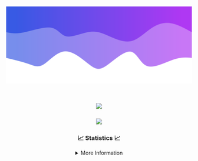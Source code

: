 ![Header](./IMG_4001.png)
<div align="center">

<h1 align="center">
  <a href="https://git.io/typing-svg">
    <img src="https://readme-typing-svg.herokuapp.com/?lines=Welcome+to+my+profile!+👋;JavaScript+developer.;&center=true&size=25">
  </a>
</h1>

<p align="center">
  <img src="https://lanyard.cnrad.dev/api/624702585596805130" />
</p>

### 📈 Statistics 📈
<details>
    <summary>More Information</summary>
    <br/>

<!--START_SECTION:waka-->
![Code Time](http://img.shields.io/badge/Code%20Time-40%20hrs%2028%20mins-blue)

![Profile Views](http://img.shields.io/badge/Profile%20Views-1-blue)

**🐱 My GitHub Data** 

> 📦 1.6 kB Used in GitHub's Storage 
 > 
> 🏆 0 Contributions in the Year 2024
 > 
> 🚫 Not Opted to Hire
 > 
> 📜 5 Public Repositories 
 > 
> 🔑 1 Private Repositories 
 > 
**I'm a Night 🦉** 

```text
🌞 Morning                30 commits          ██░░░░░░░░░░░░░░░░░░░░░░░   08.11 % 
🌆 Daytime                148 commits         ██████████░░░░░░░░░░░░░░░   40.00 % 
🌃 Evening                166 commits         ███████████░░░░░░░░░░░░░░   44.86 % 
🌙 Night                  26 commits          ██░░░░░░░░░░░░░░░░░░░░░░░   07.03 % 
```
📅 **I'm Most Productive on Sunday** 

```text
Monday                   39 commits          ███░░░░░░░░░░░░░░░░░░░░░░   10.54 % 
Tuesday                  66 commits          ████░░░░░░░░░░░░░░░░░░░░░   17.84 % 
Wednesday                75 commits          █████░░░░░░░░░░░░░░░░░░░░   20.27 % 
Thursday                 49 commits          ███░░░░░░░░░░░░░░░░░░░░░░   13.24 % 
Friday                   46 commits          ███░░░░░░░░░░░░░░░░░░░░░░   12.43 % 
Saturday                 19 commits          █░░░░░░░░░░░░░░░░░░░░░░░░   05.14 % 
Sunday                   76 commits          █████░░░░░░░░░░░░░░░░░░░░   20.54 % 
```


📊 **This Week I Spent My Time On** 

```text
🕑︎ Time Zone: America/New_York

💬 Programming Languages: 
Java                     12 hrs 31 mins      ██████████████████████░░░   86.51 % 
XML                      1 hr 20 mins        ██░░░░░░░░░░░░░░░░░░░░░░░   09.30 % 
YAML                     31 mins             █░░░░░░░░░░░░░░░░░░░░░░░░   03.62 % 
GitIgnore file           4 mins              ░░░░░░░░░░░░░░░░░░░░░░░░░   00.57 % 

🔥 Editors: 
IntelliJ                 14 hrs 28 mins      █████████████████████████   100.00 % 

🐱‍💻 Projects: 
Xenon                    8 hrs 7 mins        ██████████████░░░░░░░░░░░   56.09 % 
Carbon-master            3 hrs 4 mins        █████░░░░░░░░░░░░░░░░░░░░   21.19 % 
Xenon-master             56 mins             ██░░░░░░░░░░░░░░░░░░░░░░░   06.52 % 
Unknown Project          48 mins             █░░░░░░░░░░░░░░░░░░░░░░░░   05.60 % 
Oxygen-master            43 mins             █░░░░░░░░░░░░░░░░░░░░░░░░   04.97 % 

💻 Operating System: 
Windows                  14 hrs 28 mins      █████████████████████████   100.00 % 
```

**I Mostly Code in Java** 

```text
Java                     19 repos            ███████████████████████░░   90.48 % 
JavaScript               1 repo              █░░░░░░░░░░░░░░░░░░░░░░░░   04.76 % 
C++                      1 repo              █░░░░░░░░░░░░░░░░░░░░░░░░   04.76 % 
```



**Timeline**

![Lines of Code chart](https://raw.githubusercontent.com/DevDipin/DevDipin/main/assets/bar_graph.png)


 Last Updated on 02/01/2024 03:10:35 UTC
<!--END_SECTION:waka-->

![Footer](./IMG_4002.png)